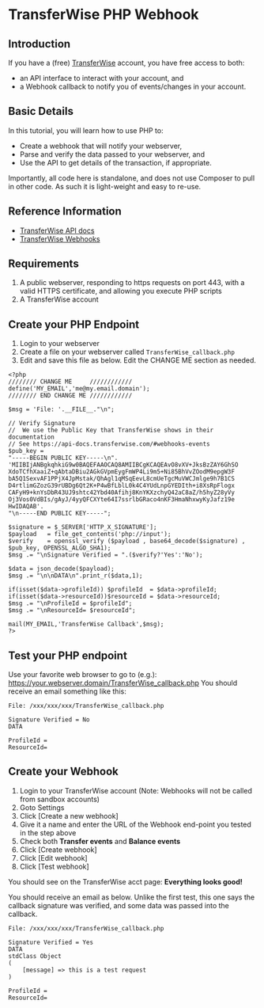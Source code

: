 # TransferWise PHP Webhook

## Introduction
If you have a (free) [TransferWise](https://transferwise.com) account, you have free access to both:
* an API interface to interact with your account, and
* a Webhook callback to notify you of events/changes in your account.

## Basic Details
In this tutorial, you will learn how to use PHP to:
* Create a webhook that will notify your webserver, 
* Parse and verify the data passed to your webserver, and
* Use the API to get details of the transaction, if appropriate.

Importantly, all code here is standalone, and does not use Composer to pull in other code. As such it is light-weight and easy to re-use.

## Reference Information
* [TransferWise API docs](https://api-docs.transferwise.com/)
* [TransferWise Webhooks](https://api-docs.transferwise.com/#webhooks)

## Requirements
1. A public webserver, responding to https requests on port 443, with a valid HTTPS certificate, and allowing you execute PHP scripts
1. A TransferWise account

## Create your PHP Endpoint
1. Login to your webserver
1. Create a file on your webserver called `TransferWise_callback.php`
1. Edit and save this file as below. Edit the CHANGE ME section as needed.
```
<?php
//////// CHANGE ME     ////////////
define('MY_EMAIL','me@my.email.domain');
//////// END CHANGE ME ////////////

$msg = 'File: '.__FILE__."\n";

// Verify Signature
//  We use the Public Key that TransferWise shows in their documentation
// See https://api-docs.transferwise.com/#webhooks-events
$pub_key = 
"-----BEGIN PUBLIC KEY-----\n".
'MIIBIjANBgkqhkiG9w0BAQEFAAOCAQ8AMIIBCgKCAQEAvO8vXV+JksBzZAY6GhSO
XdoTCfhXaaiZ+qAbtaDBiu2AGkGVpmEygFmWP4Li9m5+Ni85BhVvZOodM9epgW3F
bA5Q1SexvAF1PPjX4JpMstak/QhAgl1qMSqEevL8cmUeTgcMuVWCJmlge9h7B1CS
D4rtlimGZozG39rUBDg6Qt2K+P4wBfLblL0k4C4YUdLnpGYEDIth+i8XsRpFlogx
CAFyH9+knYsDbR43UJ9shtc42Ybd40Afihj8KnYKXzchyQ42aC8aZ/h5hyZ28yVy
Oj3Vos0VdBIs/gAyJ/4yyQFCXYte64I7ssrlbGRaco4nKF3HmaNhxwyKyJafz19e
HwIDAQAB'.
"\n-----END PUBLIC KEY-----";

$signature = $_SERVER['HTTP_X_SIGNATURE'];
$payload   = file_get_contents('php://input');
$verify    = openssl_verify ($payload , base64_decode($signature) , $pub_key, OPENSSL_ALGO_SHA1);
$msg .= "\nSignature Verified = ".($verify?'Yes':'No');

$data = json_decode($payload);
$msg .= "\n\nDATA\n".print_r($data,1);

if(isset($data->profileId)) $profileId  = $data->profileId;
if(isset($data->resourceId))$resourceId = $data->resourceId;
$msg .= "\nProfileId = $profileId";
$msg .= "\nResourceId= $resourceId";

mail(MY_EMAIL,'TransferWise Callback',$msg);
?>
```
## Test your PHP endpoint
Use your favorite web browser to go to (e.g.): https://your.webserver.domain/TransferWise_callback.php
You should receive an email something like this:
```
File: /xxx/xxx/xxx/TransferWise_callback.php

Signature Verified = No
DATA

ProfileId = 
ResourceId= 
```

## Create your Webhook
1. Login to your TransferWise account (Note: Webhooks will not be called from sandbox accounts)
1. Goto Settings
1. Click [Create a new webhook]
1. Give it a name and enter the URL of the Webhook end-point you tested in the step above
1. Check both **Transfer events** and **Balance events**
1. Click [Create webhook]
1. Click [Edit webhook]
1. Click [Test webhook]

You should see on the TransferWise acct page:  **Everything looks good!**

You should receive an email as below. Unlike the first test, this one says the callback signature was verified, and some data was passed into the callback.
```
File: /xxx/xxx/xxx/TransferWise_callback.php

Signature Verified = Yes
DATA
stdClass Object
(
    [message] => this is a test request
)

ProfileId = 
ResourceId= 
```

